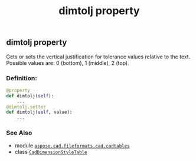 ﻿---
title: dimtolj property
second_title: Aspose.CAD for Python via .NET API References
description: 
type: docs
weight: 770
url: /python-net/aspose.cad.fileformats.cad.cadtables/caddimensionstyletable/dimtolj/
is_root: false
---

## dimtolj property


Gets or sets the vertical justification for tolerance values relative to the text. 
Possible values are: 0 (bottom), 1 (middle), 2 (top).
### Definition:
```python
@property
def dimtolj(self):
    ...
@dimtolj.setter
def dimtolj(self, value):
    ...
```

### See Also
* module [`aspose.cad.fileformats.cad.cadtables`](../../)
* class [`CadDimensionStyleTable`](/cad/python-net/aspose.cad.fileformats.cad.cadtables/caddimensionstyletable)
